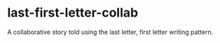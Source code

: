 # last-first-letter-collab
A collaborative story told using the last letter, first letter writing pattern.
